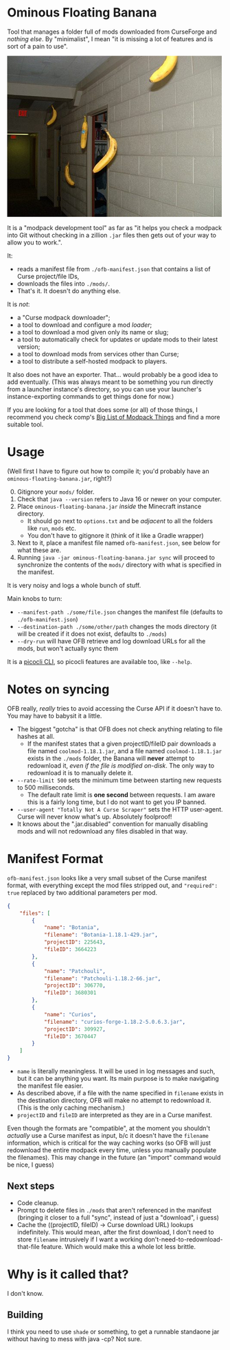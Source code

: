 Ominous Floating Banana
=======================

Tool that manages a folder full of mods downloaded from CurseForge and *nothing else*. By "minimalist", I mean "it is missing a lot of features and is sort of a pain to use".

![high constrast banana (scary)](./crap/banana.jpg)

It is a "modpack development tool" as far as "it helps you check a modpack into Git without checking in a zillion `.jar` files then gets out of your way to allow you to work.".

It:

* reads a manifest file from `./ofb-manifest.json` that contains a list of Curse project/file IDs,
* downloads the files into `./mods/`.
* That's it. It doesn't do anything else.

It is *not*:

* a "Curse modpack downloader";
* a tool to download and configure a mod *loader*;
* a tool to download a mod given only its name or slug;
* a tool to automatically check for updates or update mods to their latest version;
* a tool to download mods from services other than Curse;
* a tool to distribute a self-hosted modpack to players.

It also does not have an exporter. That... would probably be a good idea to add eventually. (This was always meant to be something you run directly from a launcher instance's directory, so you can use your launcher's instance-exporting commands to get things done for now.)

If you are looking for a tool that does some (or all) of those things, I recommend you check comp's [Big List of Modpack Things](https://gist.github.com/comp500/13ae6f058221196077fb19953ac608c7) and find a more suitable tool.

# Usage

(Well first I have to figure out how to compile it; you'd probably have an `ominous-floating-banana.jar`, right?)

0. Gitignore your `mods/` folder.
1. Check that `java --version` refers to Java 16 or newer on your computer.
2. Place `ominous-floating-banana.jar` *inside* the Minecraft instance directory.
   * It should go next to `options.txt` and be *adjacent* to all the folders like `run`, `mods` etc.
   * You don't have to gitignore it (think of it like a Gradle wrapper)
3. Next to it, place a manifest file named `ofb-manifest.json`, see below for what these are.
4. Running `java -jar ominous-floating-banana.jar sync` will proceed to synchronize the contents of the `mods/` directory with what is specified in the manifest.

It is very noisy and logs a whole bunch of stuff.

Main knobs to turn:

* `--manifest-path ./some/file.json` changes the manifest file (defaults to `./ofb-manifest.json`)
* `--destination-path ./some/other/path` changes the mods directory (it will be created if it does not exist, defaults to `./mods`)
* `--dry-run` will have OFB retrieve and log download URLs for all the mods, but won't actually sync them

It is a [picocli CLI](https://picocli.info/), so picocli features are available too, like `--help`.

# Notes on syncing

OFB really, *really* tries to avoid accessing the Curse API if it doesn't have to. You may have to babysit it a little.

* The biggest "gotcha" is that OFB does not check anything relating to file hashes at all.
  * If the manifest states that a given projectID/fileID pair downloads a file named `coolmod-1.18.1.jar`, and a file named `coolmod-1.18.1.jar` exists in the `./mods` folder, the Banana will **never** attempt to redownload it, *even if the file is modified on-disk*. The only way to redownload it is to manually delete it.
* `--rate-limit 500` sets the minimum time between starting new requests to 500 milliseconds.
  * The default rate limit is **one second** between requests. I am aware this is a fairly long time, but I do not want to get you IP banned.
* `--user-agent "Totally Not A Curse Scraper"` sets the HTTP user-agent. Curse will never know what's up. Absolutely foolproof!
* It knows about the ".jar.disabled" convention for manually disabling mods and will not redownload any files disabled in that way.

# Manifest Format

`ofb-manifest.json` looks like a very small subset of the Curse manifest format, with everything except the mod files stripped out, and `"required": true` replaced by two additional parameters per mod.

```json
{
	"files": [
		{
			"name": "Botania",
			"filename": "Botania-1.18.1-429.jar",
			"projectID": 225643,
			"fileID": 3664223
		},
		{
			"name": "Patchouli",
			"filename": "Patchouli-1.18.2-66.jar",
			"projectID": 306770,
			"fileID": 3680301
		},
		{
			"name": "Curios",
			"filename": "curios-forge-1.18.2-5.0.6.3.jar",
			"projectID": 309927,
			"fileID": 3670447
		}
	]
}
```

* `name` is literally meaningless. It will be used in log messages and such, but it can be anything you want. Its main purpose is to make navigating the manifest file easier.
* As described above, if a file with the name specified in `filename` exists in the destination directory, OFB will make no attempt to redownload it. (This is the only caching mechanism.)
* `projectID` and `fileID` are interpreted as they are in a Curse manifest.

Even though the formats are "compatible", at the moment you shouldn't *actually* use a Curse manifest as input, b/c it doesn't have the `filename` information, which is critical for the way caching works (so OFB will just redownload the entire modpack every time, unless you manually populate the filenames). This may change in the future (an "import" command would be nice, I guess)

## Next steps

* Code cleanup.
* Prompt to delete files in `./mods` that aren't referenced in the manifest (bringing it closer to a full "sync", instead of just a "download", i guess)
* Cache the ((projectID, fileID) -> Curse download URL) lookups indefinitely. This would mean, after the first download, I don't need to store `filename` intrusively if I want a working don't-need-to-redownload-that-file feature. Which would make this a whole lot less brittle.

# Why is it called that?

I don't know.

## Building

I think you need to use `shade` or something, to get a runnable standaone jar without having to mess with java -cp? Not sure.